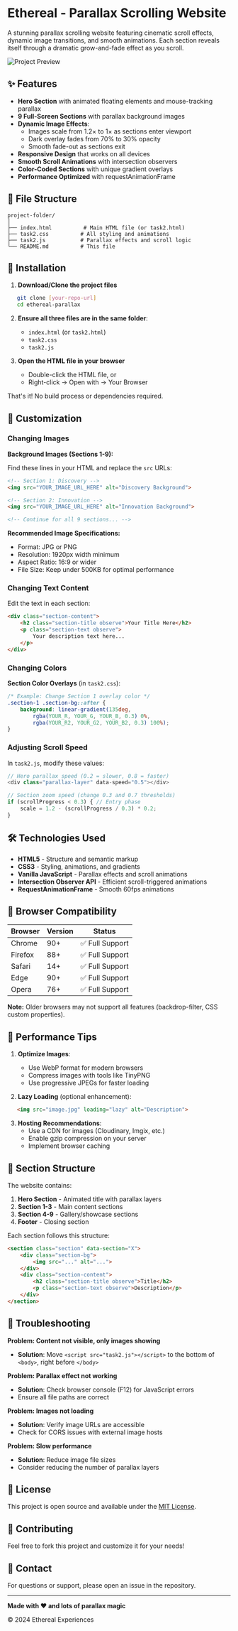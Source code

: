 # Ethereal - Parallax Scrolling Website

A stunning parallax scrolling website featuring cinematic scroll effects, dynamic image transitions, and smooth animations. Each section reveals itself through a dramatic grow-and-fade effect as you scroll.

![Project Preview](https://dividedbyzero8060.github.io/parallax-scrolling-ll/)

## ✨ Features

- **Hero Section** with animated floating elements and mouse-tracking parallax
- **9 Full-Screen Sections** with parallax background images
- **Dynamic Image Effects**:
  - Images scale from 1.2× to 1× as sections enter viewport
  - Dark overlay fades from 70% to 30% opacity
  - Smooth fade-out as sections exit
- **Responsive Design** that works on all devices
- **Smooth Scroll Animations** with intersection observers
- **Color-Coded Sections** with unique gradient overlays
- **Performance Optimized** with requestAnimationFrame

## 📁 File Structure
```
project-folder/
│
├── index.html          # Main HTML file (or task2.html)
├── task2.css          # All styling and animations
├── task2.js           # Parallax effects and scroll logic
└── README.md          # This file
```

## 🚀 Installation

1. **Download/Clone the project files**
```bash
   git clone [your-repo-url]
   cd ethereal-parallax
```

2. **Ensure all three files are in the same folder**:
   - `index.html` (or `task2.html`)
   - `task2.css`
   - `task2.js`

3. **Open the HTML file in your browser**
   - Double-click the HTML file, or
   - Right-click → Open with → Your Browser

That's it! No build process or dependencies required.

## 🎨 Customization

### Changing Images

**Background Images (Sections 1-9):**

Find these lines in your HTML and replace the `src` URLs:
```html
<!-- Section 1: Discovery -->
<img src="YOUR_IMAGE_URL_HERE" alt="Discovery Background">

<!-- Section 2: Innovation -->
<img src="YOUR_IMAGE_URL_HERE" alt="Innovation Background">

<!-- Continue for all 9 sections... -->
```

**Recommended Image Specifications:**
- Format: JPG or PNG
- Resolution: 1920px width minimum
- Aspect Ratio: 16:9 or wider
- File Size: Keep under 500KB for optimal performance

### Changing Text Content

Edit the text in each section:
```html
<div class="section-content">
    <h2 class="section-title observe">Your Title Here</h2>
    <p class="section-text observe">
        Your description text here...
    </p>
</div>
```

### Changing Colors

**Section Color Overlays** (in `task2.css`):
```css
/* Example: Change Section 1 overlay color */
.section-1 .section-bg::after {
    background: linear-gradient(135deg, 
        rgba(YOUR_R, YOUR_G, YOUR_B, 0.3) 0%, 
        rgba(YOUR_R2, YOUR_G2, YOUR_B2, 0.3) 100%);
}
```

### Adjusting Scroll Speed

In `task2.js`, modify these values:
```javascript
// Hero parallax speed (0.2 = slower, 0.8 = faster)
<div class="parallax-layer" data-speed="0.5"></div>

// Section zoom speed (change 0.3 and 0.7 thresholds)
if (scrollProgress < 0.3) { // Entry phase
    scale = 1.2 - (scrollProgress / 0.3) * 0.2;
}
```

## 🛠️ Technologies Used

- **HTML5** - Structure and semantic markup
- **CSS3** - Styling, animations, and gradients
- **Vanilla JavaScript** - Parallax effects and scroll animations
- **Intersection Observer API** - Efficient scroll-triggered animations
- **RequestAnimationFrame** - Smooth 60fps animations

## 📱 Browser Compatibility

| Browser | Version | Status |
|---------|---------|--------|
| Chrome  | 90+     | ✅ Full Support |
| Firefox | 88+     | ✅ Full Support |
| Safari  | 14+     | ✅ Full Support |
| Edge    | 90+     | ✅ Full Support |
| Opera   | 76+     | ✅ Full Support |

**Note:** Older browsers may not support all features (backdrop-filter, CSS custom properties).

## 🎯 Performance Tips

1. **Optimize Images**:
   - Use WebP format for modern browsers
   - Compress images with tools like TinyPNG
   - Use progressive JPEGs for faster loading

2. **Lazy Loading** (optional enhancement):
```html
   <img src="image.jpg" loading="lazy" alt="Description">
```

3. **Hosting Recommendations**:
   - Use a CDN for images (Cloudinary, Imgix, etc.)
   - Enable gzip compression on your server
   - Implement browser caching

## 📐 Section Structure

The website contains:

1. **Hero Section** - Animated title with parallax layers
2. **Section 1-3** - Main content sections
3. **Section 4-9** - Gallery/showcase sections
4. **Footer** - Closing section

Each section follows this structure:
```html
<section class="section" data-section="X">
    <div class="section-bg">
        <img src="..." alt="...">
    </div>
    <div class="section-content">
        <h2 class="section-title observe">Title</h2>
        <p class="section-text observe">Description</p>
    </div>
</section>
```

## 🐛 Troubleshooting

**Problem: Content not visible, only images showing**
- **Solution**: Move `<script src="task2.js"></script>` to the bottom of `<body>`, right before `</body>`

**Problem: Parallax effect not working**
- **Solution**: Check browser console (F12) for JavaScript errors
- Ensure all file paths are correct

**Problem: Images not loading**
- **Solution**: Verify image URLs are accessible
- Check for CORS issues with external image hosts

**Problem: Slow performance**
- **Solution**: Reduce image file sizes
- Consider reducing the number of parallax layers

## 📝 License

This project is open source and available under the [MIT License](LICENSE).

## 🤝 Contributing

Feel free to fork this project and customize it for your needs!

## 📧 Contact

For questions or support, please open an issue in the repository.

---

**Made with ❤️ and lots of parallax magic**

© 2024 Ethereal Experiences